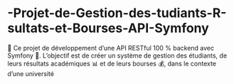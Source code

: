 # -Projet-de-Gestion-des-tudiants-R-sultats-et-Bourses-API-Symfony
 🎯 Ce projet de développement d’une API RESTful 100 % backend avec Symfony 🎯. L’objectif est de créer un système de gestion des étudiants, de leurs résultats académiques 📊 et de leurs bourses 💰, dans le contexte d’une université
